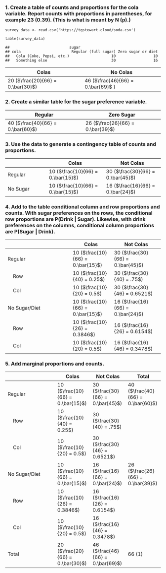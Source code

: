 ### 1. Create a table of counts and proportions for the cola variable. Report counts with proportions in parentheses, for example 23 (0.39). (This is what is meant by N (p).)

    survey_data <- read.csv('https://tgstewart.cloud/soda.csv')

    table(survey_data)

    ##                           sugar
    ## cola                       Regular (full sugar) Zero sugar or diet
    ##   Cola (Coke, Pepsi, etc.)                   10                 10
    ##   Something else                             30                 16

<table>
<colgroup>
<col style="width: 49%" />
<col style="width: 50%" />
</colgroup>
<thead>
<tr class="header">
<th>Colas</th>
<th>No Colas</th>
</tr>
</thead>
<tbody>
<tr class="odd">
<td>20 (<span class="math inline">$\frac{20}{66} =
0.\bar{30}$</span>)</td>
<td>46 (<span class="math inline">$\frac{46}{66} = 0.\bar{69}$</span>
)</td>
</tr>
</tbody>
</table>

### 2. Create a similar table for the sugar preference variable.

<table>
<colgroup>
<col style="width: 50%" />
<col style="width: 50%" />
</colgroup>
<thead>
<tr class="header">
<th>Regular</th>
<th>Zero Sugar</th>
</tr>
</thead>
<tbody>
<tr class="odd">
<td>40 (<span class="math inline">$\frac{40}{66} =
0.\bar{60}$</span>)</td>
<td>26 (<span class="math inline">$\frac{26}{66} =
0.\bar{39}$</span>)</td>
</tr>
</tbody>
</table>

### 3. Use the data to generate a contingency table of counts and proportions.

<table>
<colgroup>
<col style="width: 26%" />
<col style="width: 36%" />
<col style="width: 36%" />
</colgroup>
<thead>
<tr class="header">
<th></th>
<th>Colas</th>
<th>Not Colas</th>
</tr>
</thead>
<tbody>
<tr class="odd">
<td>Regular</td>
<td>10 (<span class="math inline">$\frac{10}{66} =
0.\bar{15}$</span>)</td>
<td>30 (<span class="math inline">$\frac{30}{66} =
0.\bar{45}$</span>)</td>
</tr>
<tr class="even">
<td>No Sugar</td>
<td>10 (<span class="math inline">$\frac{10}{66} =
0.\bar{15}$</span>)</td>
<td>16 (<span class="math inline">$\frac{16}{66} =
0.\bar{24}$</span>)</td>
</tr>
</tbody>
</table>

### 4. Add to the table conditional column and row proportions and counts. With sugar preferences on the rows, the conditional row proportions are P(Drink | Sugar). Likewise, with drink preferences on the columns, conditional column proportions are P(Sugar | Drink).

<table>
<colgroup>
<col style="width: 41%" />
<col style="width: 26%" />
<col style="width: 31%" />
</colgroup>
<thead>
<tr class="header">
<th></th>
<th>Colas</th>
<th>Not Colas</th>
</tr>
</thead>
<tbody>
<tr class="odd">
<td>Regular</td>
<td>10 (<span class="math inline">$\frac{10}{66} =
0.\bar{15}$</span>)</td>
<td>30 (<span class="math inline">$\frac{30}{66} =
0.\bar{45}$</span>)</td>
</tr>
<tr class="even">
<td>    Row</td>
<td>10 (<span class="math inline">$\frac{10}{40} = 0.25$</span>)</td>
<td>30 (<span class="math inline">$\frac{30}{40} = .75$</span>)</td>
</tr>
<tr class="odd">
<td>    Col</td>
<td>10 (<span class="math inline">$\frac{10}{20} = 0.5$</span>)</td>
<td>30 (<span class="math inline">$\frac{30}{46} = 0.6521$</span>)</td>
</tr>
<tr class="even">
<td>No Sugar/Diet</td>
<td>10 (<span class="math inline">$\frac{10}{66} =
0.\bar{15}$</span>)</td>
<td>16 (<span class="math inline">$\frac{16}{66} =
0.\bar{24}$</span>)</td>
</tr>
<tr class="odd">
<td>    Row</td>
<td>10 (<span class="math inline">$\frac{10}{26} = 0.3846$</span>)</td>
<td>16 (<span class="math inline">$\frac{16}{26} = 0.6154$</span>)</td>
</tr>
<tr class="even">
<td>    Col</td>
<td>10 (<span class="math inline">$\frac{10}{20} = 0.5$</span>)</td>
<td>16 (<span class="math inline">$\frac{16}{46} = 0.3478$</span>)</td>
</tr>
</tbody>
</table>

### 5. Add marginal proportions and counts.

<table>
<colgroup>
<col style="width: 31%" />
<col style="width: 22%" />
<col style="width: 22%" />
<col style="width: 22%" />
</colgroup>
<thead>
<tr class="header">
<th></th>
<th>Colas</th>
<th>Not Colas</th>
<th>Total</th>
</tr>
</thead>
<tbody>
<tr class="odd">
<td>Regular</td>
<td>10 (<span class="math inline">$\frac{10}{66} =
0.\bar{15}$</span>)</td>
<td>30 (<span class="math inline">$\frac{30}{66} =
0.\bar{45}$</span>)</td>
<td>40 (<span class="math inline">$\frac{40}{66} =
0.\bar{60}$</span>)</td>
</tr>
<tr class="even">
<td>    Row</td>
<td>10 (<span class="math inline">$\frac{10}{40} = 0.25$</span>)</td>
<td>30 (<span class="math inline">$\frac{30}{40} = .75$</span>)</td>
<td></td>
</tr>
<tr class="odd">
<td>    Col</td>
<td>10 (<span class="math inline">$\frac{10}{20} = 0.5$</span>)</td>
<td>30 (<span class="math inline">$\frac{30}{46} = 0.6521$</span>)</td>
<td></td>
</tr>
<tr class="even">
<td>No Sugar/Diet</td>
<td>10 (<span class="math inline">$\frac{10}{66} =
0.\bar{15}$</span>)</td>
<td>16 (<span class="math inline">$\frac{16}{66} =
0.\bar{24}$</span>)</td>
<td>26 (<span class="math inline">$\frac{26}{66} =
0.\bar{39}$</span>)</td>
</tr>
<tr class="odd">
<td>    Row</td>
<td>10 (<span class="math inline">$\frac{10}{26} = 0.3846$</span>)</td>
<td>16 (<span class="math inline">$\frac{16}{26} = 0.6154$</span>)</td>
<td></td>
</tr>
<tr class="even">
<td>    Col</td>
<td>10 (<span class="math inline">$\frac{10}{20} = 0.5$</span>)</td>
<td>16 (<span class="math inline">$\frac{16}{46} = 0.3478$</span>)</td>
<td></td>
</tr>
<tr class="odd">
<td>Total</td>
<td>20 (<span class="math inline">$\frac{20}{66} =
0.\bar{30}$</span>)</td>
<td>46 (<span class="math inline">$\frac{46}{66} =
0.\bar{69}$</span>)</td>
<td>66 (1)</td>
</tr>
</tbody>
</table>
